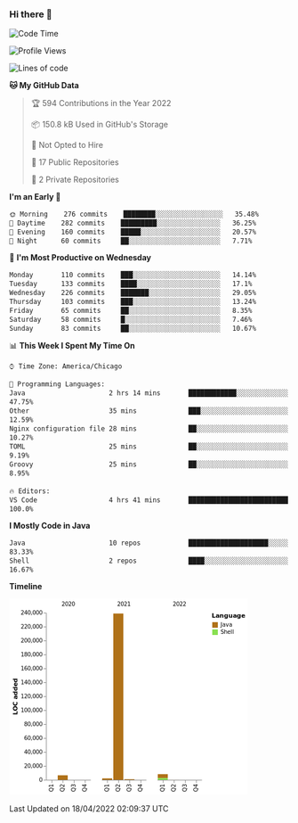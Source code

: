 ### Hi there 👋


<!--START_SECTION:waka-->
![Code Time](http://img.shields.io/badge/Code%20Time-2%2C210%20hrs%2033%20mins-blue)

![Profile Views](http://img.shields.io/badge/Profile%20Views-0-blue)

![Lines of code](https://img.shields.io/badge/From%20Hello%20World%20I%27ve%20Written-257%20Thousand%20lines%20of%20code-blue)

**🐱 My GitHub Data** 

> 🏆 594 Contributions in the Year 2022
 > 
> 📦 150.8 kB Used in GitHub's Storage 
 > 
> 🚫 Not Opted to Hire
 > 
> 📜 17 Public Repositories 
 > 
> 🔑 2 Private Repositories  
 > 
**I'm an Early 🐤** 

```text
🌞 Morning    276 commits    ████████░░░░░░░░░░░░░░░░░   35.48% 
🌆 Daytime    282 commits    █████████░░░░░░░░░░░░░░░░   36.25% 
🌃 Evening    160 commits    █████░░░░░░░░░░░░░░░░░░░░   20.57% 
🌙 Night      60 commits     ██░░░░░░░░░░░░░░░░░░░░░░░   7.71%

```
📅 **I'm Most Productive on Wednesday** 

```text
Monday       110 commits    ███░░░░░░░░░░░░░░░░░░░░░░   14.14% 
Tuesday      133 commits    ████░░░░░░░░░░░░░░░░░░░░░   17.1% 
Wednesday    226 commits    ███████░░░░░░░░░░░░░░░░░░   29.05% 
Thursday     103 commits    ███░░░░░░░░░░░░░░░░░░░░░░   13.24% 
Friday       65 commits     ██░░░░░░░░░░░░░░░░░░░░░░░   8.35% 
Saturday     58 commits     █░░░░░░░░░░░░░░░░░░░░░░░░   7.46% 
Sunday       83 commits     ██░░░░░░░░░░░░░░░░░░░░░░░   10.67%

```


📊 **This Week I Spent My Time On** 

```text
⌚︎ Time Zone: America/Chicago

💬 Programming Languages: 
Java                     2 hrs 14 mins       ████████████░░░░░░░░░░░░░   47.75% 
Other                    35 mins             ███░░░░░░░░░░░░░░░░░░░░░░   12.59% 
Nginx configuration file 28 mins             ██░░░░░░░░░░░░░░░░░░░░░░░   10.27% 
TOML                     25 mins             ██░░░░░░░░░░░░░░░░░░░░░░░   9.19% 
Groovy                   25 mins             ██░░░░░░░░░░░░░░░░░░░░░░░   8.95%

🔥 Editors: 
VS Code                  4 hrs 41 mins       █████████████████████████   100.0%

```

**I Mostly Code in Java** 

```text
Java                     10 repos            ████████████████████░░░░░   83.33% 
Shell                    2 repos             ████░░░░░░░░░░░░░░░░░░░░░   16.67%

```


**Timeline**

![Chart not found](https://raw.githubusercontent.com/powercasgamer/powercasgamer/master/charts/bar_graph.png) 


 Last Updated on 18/04/2022 02:09:37 UTC
<!--END_SECTION:waka-->
